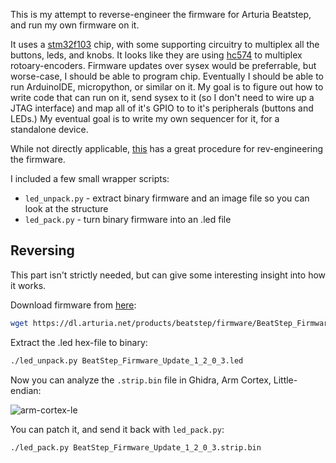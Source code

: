 This is my attempt to reverse-engineer the firmware for Arturia Beatstep, and run my own firmware on it.

It uses a [stm32f103](https://www.st.com/en/microcontrollers-microprocessors/stm32f103.html) chip, with some supporting circuitry to multiplex all the buttons, leds, and knobs. It looks like they are using [hc574](https://www.ti.com/lit/ds/symlink/sn54hc574.pdf?ts=1587965539932) to multiplex rotoary-encoders. Firmware updates over sysex would be preferrable, but worse-case, I should be able to program chip. Eventually I should be able to run ArduinoIDE, micropython, or similar on it. My goal is to figure out how to write code that can run on it, send sysex to it (so I don't need to wire up a JTAG interface) and map all of it's GPIO to to it's peripherals (buttons and LEDs.) My eventual goal is to write my own sequencer for it, for a standalone device.

While not directly applicable, [this](https://dsgruss.com/notes/2020/10/02/keystep1.html) has a great procedure for rev-engineering the firmware.

I included a few small wrapper scripts:

- `led_unpack.py` - extract binary firmware and an image file so you can look at the structure
- `led_pack.py` - turn binary firmware into an .led file


## Reversing

This part isn't strictly needed, but can give some interesting insight into how it works.

Download firmware from [here](https://www.arturia.com/support/downloads-manuals):

```bash
wget https://dl.arturia.net/products/beatstep/firmware/BeatStep_Firmware_Update_1_2_0_3.led
```

Extract the .led hex-file to binary:

```bash
./led_unpack.py BeatStep_Firmware_Update_1_2_0_3.led
```

Now you can analyze the `.strip.bin` file in Ghidra, Arm Cortex, Little-endian:

![arm-cortex-le](https://dsgruss.com/assets/img/keystep/5-language-selection.png)


You can patch it, and send it back with `led_pack.py`:

```bash
./led_pack.py BeatStep_Firmware_Update_1_2_0_3.strip.bin
```
